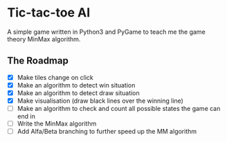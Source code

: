 # Tic-tac-toe AI
A simple game written in Python3 and PyGame to teach me the game theory MinMax algorithm.

## The Roadmap
- [x] Make tiles change on click
- [x] Make an algorithm to detect win situation
- [x] Make an algorithm to detect draw situation
- [x] Make visualisation (draw black lines over the winning line)
- [ ] Make an algorithm to check and count all possible states the game can end in
- [ ] Write the MinMax algorithm
- [ ] Add Alfa/Beta branching to further speed up the MM algorithm
